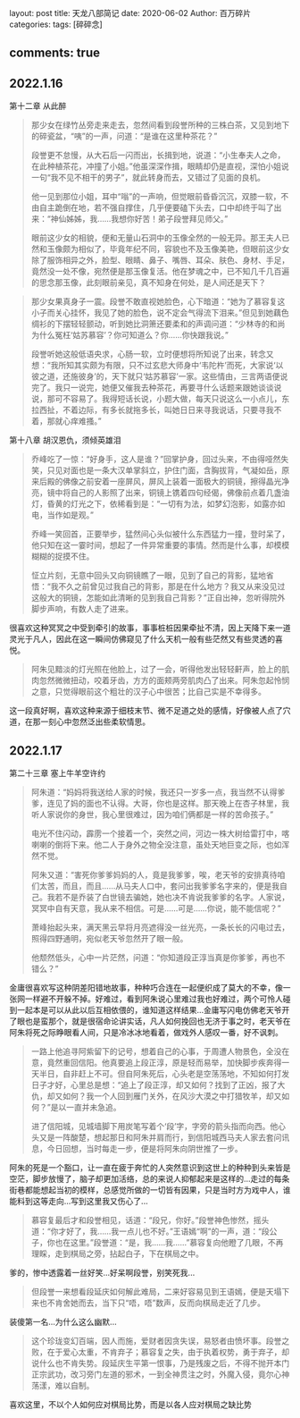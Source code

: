 layout: post
title: 天龙八部简记
date: 2020-06-02
Author: 百万碎片
categories: 
tags: [碎碎念]

comments: true
--- 



## 2022.1.16

第十二章 从此醉

> 那少女在绿竹丛旁走来走去，忽然间看到段誉所种的三株白茶，又见到地下的碎瓷盆，“咦”的一声，问道：“是谁在这里种茶花？”
>
> 段誉更不怠慢，从大石后一闪而出，长揖到地，说道：“小生奉夫人之命，在此种植茶花，冲撞了小姐。”他虽深深作揖，眼睛却仍是直视，深怕小姐说一句“我不见不相干的男子”，就此转身而去，又错过了见面的良机。
>
> 他一见到那位小姐，耳中“嗡”的一声响，但觉眼前昏昏沉沉，双膝一软，不由自主跪倒在地，若不强自撑住，几乎便要磕下头去，口中却终于叫了出来：“神仙姊姊，我……我想你好苦！弟子段誉拜见师父。”
>
> 眼前这少女的相貌，便和无量山石洞中的玉像全然的一般无异。那王夫人已然和玉像颇为相似了，毕竟年纪不同，容貌也不及玉像美艳，但眼前这少女除了服饰相异之外，脸型、眼睛、鼻子、嘴唇、耳朵、肤色、身材、手足，竟然没一处不像，宛然便是那玉像复活。他在梦魂之中，已不知几千几百遍的思念那玉像，此刻眼前亲见，真不知身在何处，是人间还是天下？

> 那少女果真身子一震。段誉不敢直视她脸色，心下暗道：“她为了慕容复这小子而关心挂怀，我见了她的脸色，说不定会气得流下泪来。”但见到她藕色绸衫的下摆轻轻颤动，听到她比洞箫还要柔和的声调问道：“少林寺的和尚为什么冤枉‘姑苏慕容’？你可知道么？你……你快跟我说。”
>
> 段誉听她这般低语央求，心肠一软，立时便想将所知说了出来，转念又想：“我所知其实颇为有限，只不过玄悲大师身中‘韦陀杵’而死，大家说‘以彼之道，还施彼身’的，天下就只‘姑苏慕容’一家。这些情由，三言两语便说完了。我只一说完，她便又催我去种茶花，再要寻什么话题来跟她谈谈说说，那可不容易了。我得短话长说，小题大做，每天只说这么一小点儿，东拉西扯，不着边际，有多长就拖多长，叫她日日来寻我说话，只要寻我不着，那就心痒难搔。”



第十八章 胡汉恩仇，须倾英雄泪

> 乔峰吃了一惊：“好身手，这人是谁？”回掌护身，回过头来，不由得哑然失笑，只见对面也是一条大汉单掌斜立，护住门面，含胸拔背，气凝如岳，原来后殿的佛像之前安着一座屏风，屏风上装着一面极大的铜镜，擦得晶光净亮，镜中将自己的人影照了出来，铜镜上镌着四句经偈，佛像前点着几盏油灯，昏黄的灯光之下，依稀看到是：“一切有为法，如梦幻泡影，如露亦如电，当作如是观。”
>
> 乔峰一笑回首，正要举步，猛然间心头似被什么东西猛力一撞，登时呆了，他只知在这一霎时间，想起了一件异常重要的事情。然而是什么事，却模模糊糊的捉摸不住。
>
> 怔立片刻，无意中回头又向铜镜瞧了一眼，见到了自己的背影，猛地省悟：“我不久之前曾见过我自己的背影，那是在什么地方？我又从来没见过这般大的铜镜，怎能如此清晰的见到我自己背影？”正自出神，忽听得院外脚步声响，有数人走了进来。

很喜欢这种冥冥之中受到牵引的故事，事事桩桩因果牵扯不清，因上天降下来一道灵光于凡人，因此在这一瞬间仿佛窥见了什么天机一般有些茫然又有些灵透的喜悦。

> 阿朱见黯淡的灯光照在他脸上，过了一会，听得他发出轻轻鼾声，脸上的肌肉忽然微微扭动，咬着牙齿，方方的面颊两旁肌肉凸了出来。阿朱忽起怜悯之意，只觉得眼前这个粗壮的汉子心中很苦；比自己实是不幸得多。

这一段真好啊，喜欢这种来源于细枝末节、微不足道之处的感情，好像被人点了穴道，在那一刻心中忽然泛出些柔软情思。



## 2022.1.17

第二十三章 塞上牛羊空许约

> 阿朱道：“妈妈将我送给人家的时候，我还只一岁多一点，我当然不认得爹爹，连见了妈的面也不认得。大哥，你也是这样。那天晚上在杏子林里，我听人家说你的身世，我心里很难过，因为咱们俩都是一样的苦命孩子。”
>
> 电光不住闪动，霹雳一个接着一个，突然之间，河边一株大树给雷打中，喀喇喇的倒将下来。他二人于身外之物全没注意，虽处天地巨变之际，也如浑然不觉。
>
> 阿朱又道：“害死你爹爹妈妈的人，竟是我爹爹，唉，老天爷的安排真待咱们太苦，而且，而且……从马夫人口中，套问出我爹爹名字来的，便是我自己。我若不是乔装了白世镜去骗她，她也决不肯说我爹爹的名字。人家说，冥冥中自有天意，我从来不相信。可是……可是……你说，能不能信呢？”
>
> 萧峰抬起头来，满天黑云早将月亮遮得没一丝光亮，一条长长的闪电过去，照得四野通明，宛似老天爷忽然开了眼一般。
>
> 他颓然低头，心中一片茫然，问道：“你知道段正淳当真是你爹爹，再也不错么？”

金庸很喜欢写这种阴差阳错地故事，种种巧合连在一起便织成了莫大的不幸，像一张网一样避不开躲不掉。好难过，看到阿朱说心里难过我也好难过，两个可怜人碰到一起本是可以从此以后互相依偎的，谁知道这样结果...金庸写闪电仿佛老天爷开了眼也是蛮那个，就是很宿命论讲实话，凡人如何挽回也无济于事之时，老天爷在阿朱将死之际睁眼看人间，只是冷冰冰地看着，做戏外人感叹一番，好不讽刺。

> 一路上他追寻阿紫留下的记号，想着自己的心事，于周遭人物景色，全没在意，竟然重回信阳。他真要追上段正淳，原是轻而易举，加快脚步疾奔得一天半日，自非赶上不可。但自阿朱死后，心头老是空荡荡地，不知如何打发日子才好，心里总是想：“追上了段正淳，却又如何？找到了正凶，报了大仇，却又如何？我一个人回到雁门关外，在风沙大漠之中打猎牧羊，却又如何？”是以一直并未急追。
>
> 进了信阳城，见城墙脚下用炭笔写着个‘段’字，字旁的箭头指而向西。他心头又是一阵酸楚，想起那日和阿朱并肩而行，到信阳城西马夫人家去套问讯息，今日回想，当时每走一步，便是将阿朱向阴世推了一步。

阿朱的死是一个豁口，让一直在疲于奔忙的人突然意识到这世上的种种到头来皆是空茫，脚步放慢了，脑子却更加活络，总的来说人抑郁起来是这样的...走过的每条街巷都能想起当初的模样，总感觉所做的一切皆有因果，只是当时方为戏中人，谁能料到这等走向...写到这里我又伤心了...

> 慕容复最后才和段誉相见，话道：“段兄，你好。”段誉神色惨然，摇头道：“你才好了，我……我一点儿也不好。”王语嫣“啊”的一声，道：“段公子，你也在这里。”段誉道：“是，我……我……”慕容复向他瞪了几眼，不再理睬，走到棋局之旁，拈起白子，下在棋局之中。

爹的，惨中透露着一丝好笑...好呆啊段誉，别笑死我...

> 但段誉一来想看段延庆如何解此难局，二来好容易见到王语嫣，便是天塌下来也不肯舍她而去，当下只“唔，唔”数声，反而向棋局走近了几步。

装傻第一名...为什么这么幽默...

> 这个珍珑变幻百端，因人而施，爱财者因贪失误，易怒者由愤坏事。段誉之败，在于爱心太重，不肯弃子；慕容复之失，由于执着权势，勇于弃子，却说什么也不肯失势。段延庆生平第一恨事，乃是残废之后，不得不抛开本门正宗武功，改习旁门左道的邪术，一到全神贯注之时，外魔入侵，竟尔心神荡漾，难以自制。

喜欢这里，不以个人如何应对棋局比势，而是以各人应对棋局之缺比势
